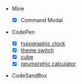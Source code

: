 - Mine

  - [x] Command Modal

- CodePen

  - [x] [typographic clock](https://codepen.io/graphilla/pen/zEZKpN)
  - [x] [theme switch](https://codepen.io/isaaclouzeiro/pen/YzRzmwQ)
  - [x] [cube](https://codepen.io/bsehovac/pen/EMyWVv)
  - [x] [neumorphic calculator](https://codepen.io/rickyeckhardt/pen/eYNzRQJ)

- CodeSandBox
